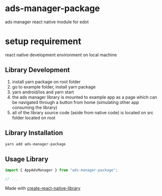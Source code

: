 # ads-manager-package
ads manager react native module for edot

# setup requirement
react native development environment on local machine

## Library Development
1. install yarn package on root folder
2. go to example folder, install yarn package
3. yarn android/ios and yarn start
4. the ads manager library is mounted to example app as a page which can be navigated through a button from home (simulating other app consuming the library)
5. all of the library source code (aside from native code) is located on src folder located on root

## Library Installation

```sh
yarn add ads-manager-package
```

## Usage Library

```js
import { AppAdsManager } from "ads-manager-package";

// ...

```


Made with [create-react-native-library](https://github.com/callstack/react-native-builder-bob)
